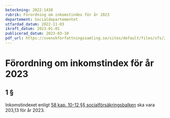 ```yaml
---
beteckning: 2022:1438
rubrik: Förordning om inkomstindex för år 2023
departement: Socialdepartementet
utfardad_datum: 2022-11-03
ikraft_datum: 2023-01-01
publicerad_datum: 2023-03-10
pdf_url: https://svenskforfattningssamling.se/sites/default/files/sfs/2022-11/SFS2022-1438.pdf
---
```


# Förordning om inkomstindex för år 2023

## 1 §

Inkomstindexet enligt [58 kap. 10-12 §§ socialförsäkringsbalken](https://selex.se/eli/sfs/2010/110#kap58.10) ska vara 203,13 för år 2023.